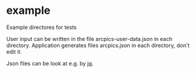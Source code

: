 # example
Example directores for tests

User input can be written in the file arcpics-user-data.json in each directory.
Application generates files arcpics.json in each directory, don't edit it.

Json files can be look at e.g. by [jq](jq-examples.md).
